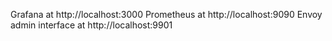 Grafana at http://localhost:3000
Prometheus at http://localhost:9090
Envoy admin interface at http://localhost:9901
